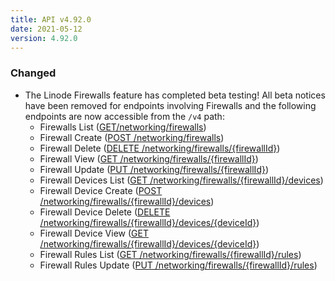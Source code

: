 ```yaml
---
title: API v4.92.0
date: 2021-05-12
version: 4.92.0
---
```


### Changed

- The Linode Firewalls feature has completed beta testing! All beta notices have been removed for endpoints involving Firewalls and the following endpoints are now accessible from the `/v4` path:
    - Firewalls List ([GET/networking/firewalls](https://www.linode.com/docs/api/networking/#firewalls-list))
    - Firewall Create ([POST /networking/firewalls](https://www.linode.com/docs/api/networking/#firewall-create))
    - Firewall Delete ([DELETE /networking/firewalls/{firewallId}](https://www.linode.com/docs/api/networking/#firewall-delete))
    - Firewall View ([GET /networking/firewalls/{firewallId}](https://www.linode.com/docs/api/networking/#firewall-view))
    - Firewall Update ([PUT /networking/firewalls/{firewallId}](https://www.linode.com/docs/api/networking/#firewall-update))
    - Firewall Devices List ([GET /networking/firewalls/{firewallId}/devices](https://www.linode.com/docs/api/networking/#firewall-devices-list))
    - Firewall Device Create ([POST /networking/firewalls/{firewallId}/devices](https://www.linode.com/docs/api/networking/#firewall-device-create))
    - Firewall Device Delete ([DELETE /networking/firewalls/{firewallId}/devices/{deviceId}](https://www.linode.com/docs/api/networking/#firewall-device-delete))
    - Firewall Device View ([GET /networking/firewalls/{firewallId}/devices/{deviceId}](https://www.linode.com/docs/api/networking/#firewall-device-view))
    - Firewall Rules List ([GET /networking/firewalls/{firewallId}/rules](https://www.linode.com/docs/api/networking/#firewall-rules-list))
    - Firewall Rules Update ([PUT /networking/firewalls/{firewallId}/rules](https://www.linode.com/docs/api/networking/#firewall-rules-update))